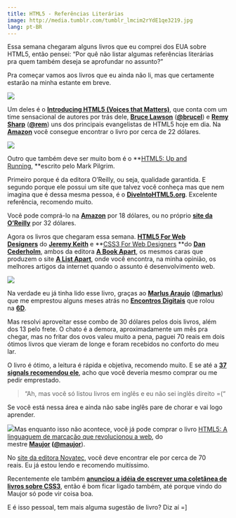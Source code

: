 ```yaml
---
title: HTML5 - Referências Literárias
image: http://media.tumblr.com/tumblr_lmcim2rYdE1qe3219.jpg
lang: pt-BR
---
```


Essa semana chegaram alguns livros que eu comprei dos EUA sobre HTML5, então pensei: “Por quê não listar algumas referências literárias pra quem também deseja se aprofundar no assunto?”

<!-- more -->

Pra começar vamos aos livros que eu ainda não li, mas que certamente estarão na minha estante em breve.

![](http://media.tumblr.com/tumblr_lmcc8bW4OR1qe3219.jpg)

Um deles é o **[Introducing HTML5 (Voices that Matters)](http://introducinghtml5.com/)**, que conta com um time sensacional de autores por trás dele, **[Bruce Lawson](http://www.brucelawson.co.uk/)** (**[@brucel](http://twitter.com/#!/brucel)**) e **[Remy Sharp](http://remysharp.com/)** (**[@rem](http://twitter.com/#!/rem)**) uns dos principais evangelistas de HTML5 hoje em dia. Na **[Amazon](http://www.amazon.com/gp/product/0321687299?ie=UTF8&tag=inht-20&linkCode=as2&camp=1789&creative=9325&creativeASIN=0321687299)** você consegue encontrar o livro por cerca de 22 dólares.

![](http://media.tumblr.com/tumblr_lmccc9n9kP1qe3219.jpg)

Outro que também deve ser muito bom é o **[HTML5: Up and Running](http://oreilly.com/catalog/9780596806033), **escrito pelo Mark Pilgrim.

Primeiro porque é da editora O’Reilly, ou seja, qualidade garantida. E segundo porque ele possui um site que talvez você conheça mas que nem imagina que é dessa mesma pessoa, é o **[DiveIntoHTML5.org](http://diveintohtml5.org/)**. Excelente referência, recomendo muito.

Você pode comprá-lo na **[Amazon](http://www.amazon.com/HTML5-Up-Running-Mark-Pilgrim/dp/0596806027/ref=pd_sim_b_7)** por 18 dólares, ou no próprio **[site da O’Reilly](http://oreilly.com/catalog/9780596806033)** por 32 dólares. 

Agora os livros que chegaram essa semana. **[HTML5 For Web Designers](http://www.abookapart.com/products/html5-for-web-designers)** do **[Jeremy Keith](http://adactio.com/)** e **[CSS3 For Web Designers](http://www.abookapart.com/products/css3-for-web-designers) **do **[Dan Cederholm](http://simplebits.com/)**, ambos da editora **[A Book Apart](http://www.abookapart.com/)**, os mesmos caras que produzem o site **[A List Apart](http://www.alistapart.com/)**, onde você encontra, na minha opinião, os melhores artigos da internet quando o assunto é desenvolvimento web.

![](http://media.tumblr.com/tumblr_lmbn1df9WV1qe3219.jpg)

Na verdade eu já tinha lido esse livro, graças ao **[Marlus Araujo](http://marlus.com/)** (**[@marlus](http://twitter.com/#!/marlus)**) que me emprestou alguns meses atrás no **[Encontros Digitais](http://encontrosdigitais.wordpress.com/)** que rolou na **[6D](http://www.6d.com.br/)**. 

Mas resolvi aproveitar esse combo de 30 dólares pelos dois livros, além dos 13 pelo frete. O chato é a demora, aproximadamente um mês pra chegar, mas no fritar dos ovos valeu muito a pena, paguei 70 reais em dois ótimos livros que vieram de longe e foram recebidos no conforto do meu lar.

O livro é ótimo, a leitura é rápida e objetiva, recomendo muito. E se até a **[37 signals recomendou ele](http://37signals.com/svn/posts/2338-html-5-for-web-designers-by-jeremy-keith)**, acho que você deveria mesmo comprar ou me pedir emprestado.

> “Ah, mas você só listou livros em inglês e eu não sei inglês direito =(“

Se você está nessa área e ainda não sabe inglês pare de chorar e vai logo aprender.

![](http://media.tumblr.com/tumblr_lq78xs3No71qe3219.gif)Mas enquanto isso não acontece, você já pode comprar o livro [HTML5: A linguaguem de marcação que revolucionou a web](http://www.livrohtml5.com.br/), do mestre **[Maujor](http://www.maujor.com/) **(**[@maujor](http://twitter.com/#!/maujor)**).

No [site da editora Novatec](http://www.editoranovatec.com.br/livros/html5/), você deve encontrar ele por cerca de 70 reais. Eu já estou lendo e recomendo muitíssimo.

Recentemente ele também **[anunciou a idéia de escrever uma coletânea de livros sobre CSS3](http://www.maujor.com/blog/2011/06/04/css3-um-livro-ou-uma-coletanea/)**, então é bom ficar ligado também, até porque vindo do Maujor só pode vir coisa boa.

E é isso pessoal, tem mais alguma sugestão de livro? Diz aí =]